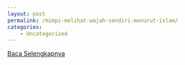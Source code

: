 ```yaml
---
layout: post
permalink: /mimpi-melihat-wajah-sendiri-menurut-islam/
categories:
    - Uncategorized
---
```


[Baca Selengkapnya](/07)